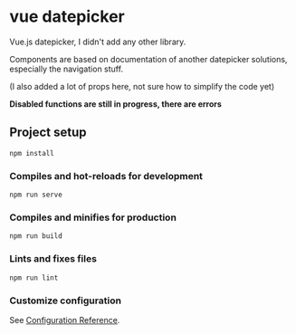 # vue datepicker

Vue.js datepicker, I didn't add any other library.

Components are based on documentation of another datepicker solutions, especially the navigation stuff. 

(I also added a lot of props here, not sure how to simplify the code yet)

**Disabled functions are still in progress, there are errors**

## Project setup
```
npm install
```

### Compiles and hot-reloads for development
```
npm run serve
```

### Compiles and minifies for production
```
npm run build
```

### Lints and fixes files
```
npm run lint
```

### Customize configuration
See [Configuration Reference](https://cli.vuejs.org/config/).
